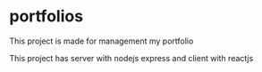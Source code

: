 # portfolios

This project is made for management my portfolio

This project has server with nodejs express and client with reactjs
